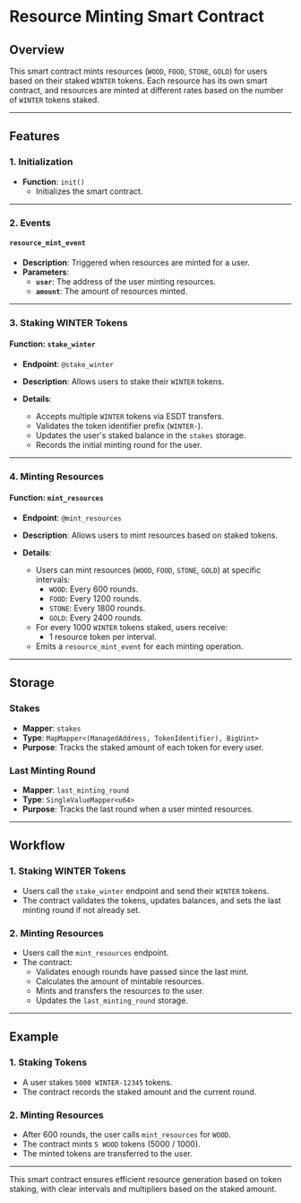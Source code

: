 # Resource Minting Smart Contract

## Overview
This smart contract mints resources (`WOOD`, `FOOD`, `STONE`, `GOLD`) for users based on their staked `WINTER` tokens. Each resource has its own smart contract, and resources are minted at different rates based on the number of `WINTER` tokens staked.

---

## Features

### 1. Initialization
- **Function**: `init()`
  - Initializes the smart contract.

---

### 2. Events
#### **`resource_mint_event`**
- **Description**: Triggered when resources are minted for a user.
- **Parameters**:
  - **`user`**: The address of the user minting resources.
  - **`amount`**: The amount of resources minted.

---

### 3. Staking WINTER Tokens
#### **Function**: `stake_winter`
- **Endpoint**: `@stake_winter`
- **Description**: Allows users to stake their `WINTER` tokens.

- **Details**:
  - Accepts multiple `WINTER` tokens via ESDT transfers.
  - Validates the token identifier prefix (`WINTER-`).
  - Updates the user's staked balance in the `stakes` storage.
  - Records the initial minting round for the user.

---

### 4. Minting Resources
#### **Function**: `mint_resources`
- **Endpoint**: `@mint_resources`
- **Description**: Allows users to mint resources based on staked tokens.

- **Details**:
  - Users can mint resources (`WOOD`, `FOOD`, `STONE`, `GOLD`) at specific intervals:
    - `WOOD`: Every 600 rounds.
    - `FOOD`: Every 1200 rounds.
    - `STONE`: Every 1800 rounds.
    - `GOLD`: Every 2400 rounds.
  - For every 1000 `WINTER` tokens staked, users receive:
    - 1 resource token per interval.
  - Emits a `resource_mint_event` for each minting operation.

---

## Storage

### **Stakes**
- **Mapper**: `stakes`
- **Type**: `MapMapper<(ManagedAddress, TokenIdentifier), BigUint>`
- **Purpose**: Tracks the staked amount of each token for every user.

### **Last Minting Round**
- **Mapper**: `last_minting_round`
- **Type**: `SingleValueMapper<u64>`
- **Purpose**: Tracks the last round when a user minted resources.

---

## Workflow

### 1. Staking WINTER Tokens
- Users call the `stake_winter` endpoint and send their `WINTER` tokens.
- The contract validates the tokens, updates balances, and sets the last minting round if not already set.

### 2. Minting Resources
- Users call the `mint_resources` endpoint.
- The contract:
  - Validates enough rounds have passed since the last mint.
  - Calculates the amount of mintable resources.
  - Mints and transfers the resources to the user.
  - Updates the `last_minting_round` storage.

---

## Example

### 1. Staking Tokens
- A user stakes `5000 WINTER-12345` tokens.
- The contract records the staked amount and the current round.

### 2. Minting Resources
- After 600 rounds, the user calls `mint_resources` for `WOOD`.
- The contract mints `5 WOOD` tokens (5000 / 1000).
- The minted tokens are transferred to the user.

---

This smart contract ensures efficient resource generation based on token staking, with clear intervals and multipliers based on the staked amount.